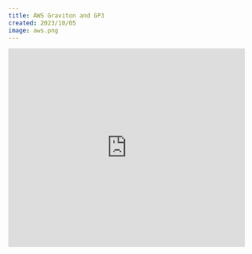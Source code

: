 ```yaml
---
title: AWS Graviton and GP3
created: 2023/10/05
image: aws.png
---
```


<div class="text-center">
<iframe src="https://www.slideshare.net/slideshow/embed_code/key/KepMhXDMWE8li1?hostedIn=slideshare&page=upload" width="476" height="400" frameborder="0" marginwidth="0" marginheight="0" scrolling="no"  allowfullscreen></iframe>
</div>